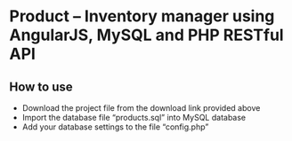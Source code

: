 # Product – Inventory manager using AngularJS, MySQL and PHP RESTful API

## How to use
* Download the project file from the download link provided above
* Import the database file “products.sql” into MySQL database
* Add your database settings to the file “config.php”
